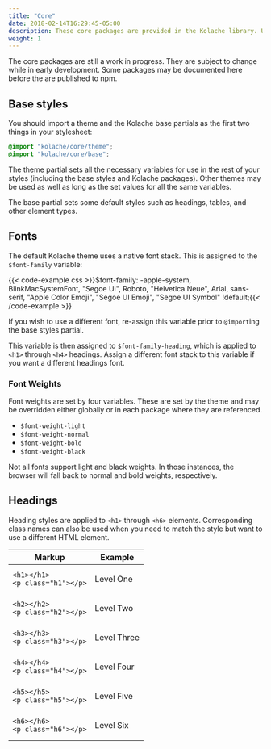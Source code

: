 ```yaml
---
title: "Core"
date: 2018-02-14T16:29:45-05:00
description: These core packages are provided in the Kolache library. Use `@import` to import them from `kolache/core/*`.
weight: 1
---
```


<div class="alert alert--danger">
The core packages are still a work in progress. They are subject to change while in early development. Some packages may be documented here before the are published to npm.
</div>

## Base styles

You should import a theme and the Kolache base partials as the first two things in your stylesheet:

```css
@import "kolache/core/theme";
@import "kolache/core/base";
```

The theme partial sets all the necessary variables for use in the rest of your styles (including the base styles and Kolache packages). Other themes may be used as well as long as the set values for all the same variables.

The base partial sets some default styles such as headings, tables, and other element types.

## Fonts

The default Kolache theme uses a native font stack. This is assigned to the `$font-family` variable:

{{< code-example css >}}$font-family: -apple-system, BlinkMacSystemFont, "Segoe UI", Roboto,
  "Helvetica Neue", Arial, sans-serif, "Apple Color Emoji",
  "Segoe UI Emoji", "Segoe UI Symbol" !default;{{< /code-example >}}

If you wish to use a different font, re-assign this variable prior to `@import`ing the base styles partial.

This variable is then assigned to `$font-family-heading`, which is applied to `<h1>` through `<h4>` headings. Assign a different font stack to this variable if you want a different headings font.

### Font Weights

Font weights are set by four variables. These are set by the theme and may be overridden either globally or in each package where they are referenced.

* `$font-weight-light`
* `$font-weight-normal`
* `$font-weight-bold`
* `$font-weight-black`

Not all fonts support light and black weights. In those instances, the browser will fall back to normal and bold weights, respectively.

<!-- font scalar? -->
<!-- ems, paddings, etc? -->

## Headings

Heading styles are applied to `<h1>` through `<h6>` elements. Corresponding class names can also be used when you need to match the style but want to use a different HTML element.

| Markup                              | Example                       |
| ----------------------------------- | ----------------------------- |
| `<h1></h1>`<br>`<p class="h1"></p>` | <p class="h1">Level One</p>   |
| `<h2></h2>`<br>`<p class="h2"></p>` | <p class="h2">Level Two</p>   |
| `<h3></h3>`<br>`<p class="h3"></p>` | <p class="h3">Level Three</p> |
| `<h4></h4>`<br>`<p class="h4"></p>` | <p class="h4">Level Four</p>  |
| `<h5></h5>`<br>`<p class="h5"></p>` | <p class="h5">Level Five</p>  |
| `<h6></h6>`<br>`<p class="h6"></p>` | <p class="h6">Level Six</p>   |
